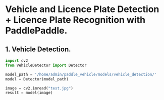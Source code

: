# Vehicle and Licence Plate Detection + Licence Plate Recognition with PaddlePaddle.

## 1. Vehicle Detection.
```python
import cv2
from VehicleDetector import Detector

model_path = '/home/admin/paddle_vehicle/models/vehicle_detection/'
model = Detector(model_path)

image = cv2.imread("test.jpg")
result = model(image)
```
